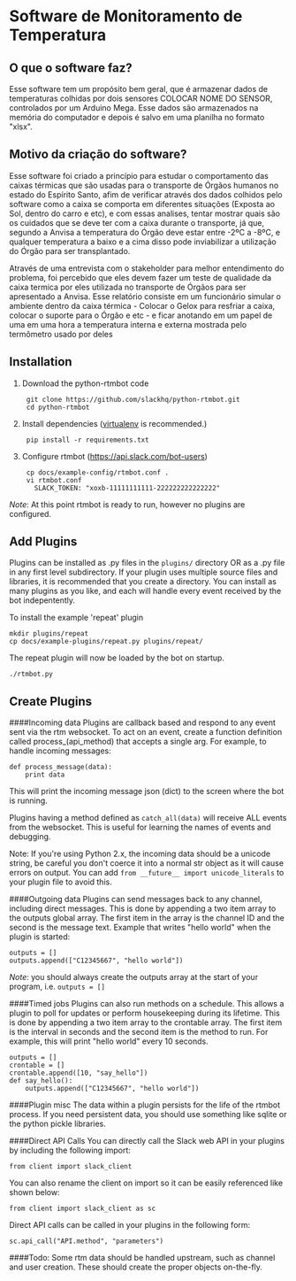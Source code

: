 Software de Monitoramento de Temperatura
=============

O que o software faz?
-----------
Esse software tem um propósito bem geral, que é armazenar dados de temperaturas colhidas por dois sensores COLOCAR NOME DO SENSOR, controlados por um Arduino Mega. Esse dados são armazenados na memória do computador e depois é salvo em uma planilha no formato "xlsx".

Motivo da criação do software?
-----------
Esse software foi criado a princípio para estudar o comportamento das caixas térmicas que são usadas para o transporte de Órgãos humanos no estado do Espírito Santo, afim de verificar através dos dados colhidos pelo software como a caixa se comporta em diferentes situações (Exposta ao Sol, dentro do carro e etc), e com essas analises, tentar mostrar quais são os cuidados que se deve ter com a caixa durante o transporte, já que, segundo a Anvisa a temperatura do Órgão deve estar entre -2ºC a -8ºC, e qualquer temperatura a baixo e a cima disso pode inviabilizar a utilização do Órgão para ser transplantado.

Através de uma entrevista com o stakeholder para melhor entendimento do problema, foi percebido que eles devem fazer um teste de qualidade da caixa termica por eles utilizada no transporte de Órgãos para ser apresentado a Anvisa. Esse relatório consiste em um funcionário simular o ambiente dentro da caixa térmica - Colocar o Gelox para resfriar a caixa, colocar o suporte para o Órgão e etc - e ficar anotando em um papel de uma em uma hora a temperatura interna e externa mostrada pelo termômetro usado por deles  

Installation
-----------

1. Download the python-rtmbot code

        git clone https://github.com/slackhq/python-rtmbot.git
        cd python-rtmbot

2. Install dependencies ([virtualenv](http://virtualenv.readthedocs.org/en/latest/) is recommended.)

        pip install -r requirements.txt

3. Configure rtmbot (https://api.slack.com/bot-users)

        cp docs/example-config/rtmbot.conf .
        vi rtmbot.conf
          SLACK_TOKEN: "xoxb-11111111111-222222222222222"

*Note*: At this point rtmbot is ready to run, however no plugins are configured.

Add Plugins
-------

Plugins can be installed as .py files in the ```plugins/``` directory OR as a .py file in any first level subdirectory. If your plugin uses multiple source files and libraries, it is recommended that you create a directory. You can install as many plugins as you like, and each will handle every event received by the bot indepentently.

To install the example 'repeat' plugin

    mkdir plugins/repeat
    cp docs/example-plugins/repeat.py plugins/repeat/

The repeat plugin will now be loaded by the bot on startup.

    ./rtmbot.py

Create Plugins
--------

####Incoming data
Plugins are callback based and respond to any event sent via the rtm websocket. To act on an event, create a function definition called process_(api_method) that accepts a single arg. For example, to handle incoming messages:

    def process_message(data):
        print data

This will print the incoming message json (dict) to the screen where the bot is running.

Plugins having a method defined as ```catch_all(data)``` will receive ALL events from the websocket. This is useful for learning the names of events and debugging.

Note: If you're using Python 2.x, the incoming data should be a unicode string, be careful you don't coerce it into a normal str object as it will cause errors on output. You can add `from __future__ import unicode_literals` to your plugin file to avoid this.

####Outgoing data
Plugins can send messages back to any channel, including direct messages. This is done by appending a two item array to the outputs global array. The first item in the array is the channel ID and the second is the message text. Example that writes "hello world" when the plugin is started:

    outputs = []
    outputs.append(["C12345667", "hello world"])

*Note*: you should always create the outputs array at the start of your program, i.e. ```outputs = []```

####Timed jobs
Plugins can also run methods on a schedule. This allows a plugin to poll for updates or perform housekeeping during its lifetime. This is done by appending a two item array to the crontable array. The first item is the interval in seconds and the second item is the method to run. For example, this will print "hello world" every 10 seconds.

    outputs = []
    crontable = []
    crontable.append([10, "say_hello"])
    def say_hello():
        outputs.append(["C12345667", "hello world"])

####Plugin misc
The data within a plugin persists for the life of the rtmbot process. If you need persistent data, you should use something like sqlite or the python pickle libraries.

####Direct API Calls
You can directly call the Slack web API in your plugins by including the following import:

    from client import slack_client

You can also rename the client on import so it can be easily referenced like shown below:

    from client import slack_client as sc

Direct API calls can be called in your plugins in the following form:
    
    sc.api_call("API.method", "parameters")

####Todo:
Some rtm data should be handled upstream, such as channel and user creation. These should create the proper objects on-the-fly.
